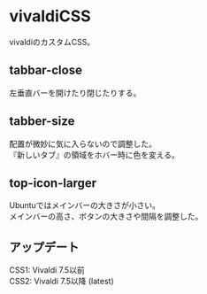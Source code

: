 # vivaldiCSS
vivaldiのカスタムCSS。

## tabbar-close
左垂直バーを開けたり閉じたりする。  

## tabber-size
配置が微妙に気に入らないので調整した。  
『新しいタブ』の領域をホバー時に色を変える。

## top-icon-larger
Ubuntuではメインバーの大きさが小さい。  
メインバーの高さ、ボタンの大きさや間隔を調整した。

## アップデート
CSS1: Vivaldi 7.5以前  
CSS2: Vivaldi 7.5以降 (latest)
